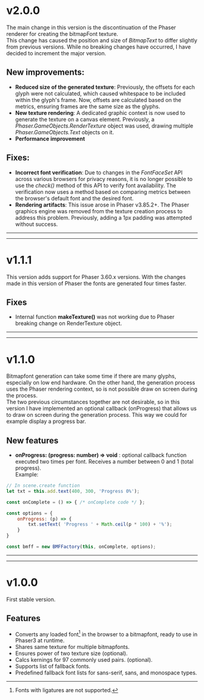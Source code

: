 # v2.0.0
The main change in this version is the discontinuation of the Phaser renderer for creating the bitmapFont texture.  
This change has caused the position and size of *BitmapText* to differ slightly from previous versions. While no breaking changes have occurred, I have decided to increment the major version.

## New improvements:
* **Reduced size of the generated texture**: Previously, the offsets for each glyph were not calculated, which caused whitespace to be included within the glyph's frame. Now, offsets are calculated based on the metrics, ensuring frames are the same size as the glyphs.
* **New texture rendering**: A dedicated graphic context is now used to generate the texture on a canvas element. Previously, a *Phaser.GameObjects.RenderTexture* object was used, drawing multiple *Phaser.GameObjects.Text* objects on it.
* **Performance improvement**

## Fixes:
* **Incorrect font verification**: Due to changes in the *FontFaceSet* API across various browsers for privacy reasons, it is no longer possible to use the *check()* method of this API to verify font availability. The verification now uses a method based on comparing metrics between the browser's default font and the desired font.
* **Rendering artifacts**: This issue arose in Phaser v3.85.2+. The Phaser graphics engine was removed from the texture creation process to address this problem. Previously, adding a 1px padding was attempted without success.

---
---

# v1.1.1
This version adds support for Phaser 3.60.x versions. With the changes made in this version of Phaser the fonts are generated four times faster.  
## Fixes
* Internal function **makeTexture()** was not working due to Phaser breaking change on RenderTexture object.  

---
---

# v1.1.0
Bitmapfont generation can take some time if there are many glyphs, especially on low end hardware. On the other hand, the generation process uses the Phaser rendering context, so is not possible draw on screen during the process.  
The two previous circumstances together are not desirable, so in this version I have implemented an optional callback (onProgress) that allows us to draw on screen during the generation process. This way we could for example display a progress bar.  
## New features
* **onProgress: (progress: number) => void** : optional callback function executed two times per font. Receives a number between 0 and 1 (total progress).  
Example:
```javascript
// In scene.create function
let txt = this.add.text(400, 300, 'Progress 0%');

const onComplete = () => { /* onComplete code */ };

const options = {
    onProgress: (p) => {
        txt.setText( 'Progress ' + Math.ceil(p * 100) + '%');
    }
}

const bmff = new BMFFactory(this, onComplete, options);
```

---  
---

# v1.0.0
First stable version.
## Features
* Converts any loaded font[^1] in the browser to a bitmapfont, ready to use in Phaser3 at runtime.
* Shares same texture for multiple bitmapfonts.
* Ensures power of two texture size (optional).
* Calcs kernings for 97 commonly used pairs. (optional).
* Supports list of fallback fonts.
* Predefined fallback font lists for sans-serif, sans, and monospace types.

[^1]: Fonts with ligatures are not supported.